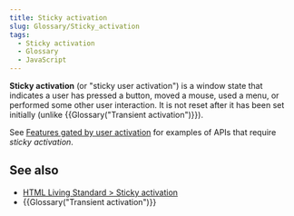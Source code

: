 ```yaml
---
title: Sticky activation
slug: Glossary/Sticky_activation
tags:
  - Sticky activation
  - Glossary
  - JavaScript
---
```

**Sticky activation** (or "sticky user activation") is a window state that indicates a user has pressed a button, moved a mouse, used a menu, or performed some other user interaction. It is not reset after it has been set initially (unlike {{Glossary("Transient activation")}}).

See [Features gated by user activation](/en-US/docs/Web/Security/User_activation) for examples of APIs that require _sticky activation_.

## See also

- [HTML Living Standard > Sticky activation](https://html.spec.whatwg.org/multipage/interaction.html#sticky-activation)
- {{Glossary("Transient activation")}}

